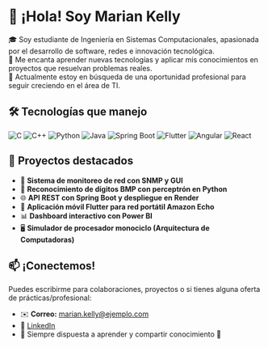 # 👋 ¡Hola! Soy Marian Kelly

🎓 Soy estudiante de Ingeniería en Sistemas Computacionales, apasionada por el desarrollo de software, redes e innovación tecnológica.  
🌱 Me encanta aprender nuevas tecnologías y aplicar mis conocimientos en proyectos que resuelvan problemas reales.  
🚀 Actualmente estoy en búsqueda de una oportunidad profesional para seguir creciendo en el área de TI.

## 🛠️ Tecnologías que manejo

![C](https://img.shields.io/badge/C-00599C?style=for-the-badge&logo=c&logoColor=white)
![C++](https://img.shields.io/badge/C++-004482?style=for-the-badge&logo=cplusplus&logoColor=white)
![Python](https://img.shields.io/badge/Python-3776AB?style=for-the-badge&logo=python&logoColor=white)
![Java](https://img.shields.io/badge/Java-ED8B00?style=for-the-badge&logo=java&logoColor=white)
![Spring Boot](https://img.shields.io/badge/Spring_Boot-6DB33F?style=for-the-badge&logo=spring-boot&logoColor=white)
![Flutter](https://img.shields.io/badge/Flutter-02569B?style=for-the-badge&logo=flutter&logoColor=white)
![Angular](https://img.shields.io/badge/Angular-DD0031?style=for-the-badge&logo=angular&logoColor=white)
![React](https://img.shields.io/badge/React-20232A?style=for-the-badge&logo=react&logoColor=61DAFB)

## 📌 Proyectos destacados

- 📶 **Sistema de monitoreo de red con SNMP y GUI**
- 🤖 **Reconocimiento de dígitos BMP con perceptrón en Python**
- 🌐 **API REST con Spring Boot y despliegue en Render**
- 📱 **Aplicación móvil Flutter para red portátil Amazon Echo**
- 📊 **Dashboard interactivo con Power BI**
- 🖥️ **Simulador de procesador monociclo (Arquitectura de Computadoras)**

## 📫 ¡Conectemos!
Puedes escribirme para colaboraciones, proyectos o si tienes alguna oferta de prácticas/profesional:

- ✉️ **Correo:** marian.kelly@ejemplo.com  
- 💼 [LinkedIn](https://www.linkedin.com/in/tuusuario)  
- 🧠 Siempre dispuesta a aprender y compartir conocimiento 🤝
